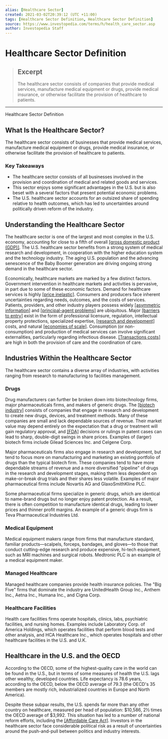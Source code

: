 ```yaml
---
alias: [Healthcare Sector]
created: 2021-03-02T20:39:12 (UTC +11:00)
tags: [Healthcare Sector Definition, Healthcare Sector Definition]
source: https://www.investopedia.com/terms/h/health_care_sector.asp
author: Investopedia Staff
---
```


# Healthcare Sector Definition

> ## Excerpt
> The healthcare sector consists of companies that provide medical services, manufacture medical equipment or drugs, provide medical insurance, or otherwise facilitate the provision of healthcare to patients.

---

Healthcare Sector Definition
## What Is the Healthcare Sector?

The healthcare sector consists of businesses that provide medical services, manufacture medical equipment or drugs, provide medical insurance, or otherwise facilitate the provision of healthcare to patients.

### Key Takeaways

-   The healthcare sector consists of all businesses involved in the provision and coordination of medical and related goods and services.
-   This sector enjoys some significant advantages in the U.S. but is also beset with a several factors that present potential economic problems.
-   The U.S. healthcare sector accounts for an outsized share of spending relative to health outcomes, which has led to uncertainties around politically driven reform of the industry.

## Understanding the Healthcare Sector

The healthcare sector is one of the largest and most complex in the U.S. economy, accounting for close to a fifth of overall [[gross domestic product (GDP)]](https://www.investopedia.com/ask/answers/what-is-gdp-why-its-important-to-economists-investors/). The U.S. healthcare sector benefits from a strong system of medical research and development, in cooperation with the higher education system and the technology industry. The aging U.S. population and the advancing senescence of the Baby Boomer generation are driving ongoing strong demand in the healthcare sector.

Economically, healthcare markets are marked by a few distinct factors. Government intervention in healthcare markets and activities is pervasive, in part due to some of these economic factors. Demand for healthcare services is highly [[price inelastic]](https://www.investopedia.com/terms/e/inelastic.asp). Consumers and producers face inherent uncertainties regarding needs, outcomes, and the costs of services. Patients, providers, and other industry players possess widely [[asymmetric information]](https://www.investopedia.com/terms/a/asymmetricinformation.asp) and [[principal-agent problems]](https://www.investopedia.com/terms/p/principal-agent-problem.asp) are ubiquitous. Major [[barriers to entry]](https://www.investopedia.com/terms/b/barrierstoentry.asp) exist in the form of professional licensure, regulation, intellectual property protections, specialized expertise, [[research and development]](https://www.investopedia.com/terms/r/randd.asp) costs, and natural [[economies of scale]](https://www.investopedia.com/terms/e/economiesofscale.asp). Consumption (or non-consumption) and production of medical services can involve significant externalities, particularly regarding infectious disease. [[Transactions costs]](https://www.investopedia.com/terms/t/transactioncosts.asp) are high in both the provision of care and the coordination of care. 

## Industries Within the Healthcare Sector

The healthcare sector contains a diverse array of industries, with activities ranging from research to manufacturing to facilities management.

### Drugs

Drug manufacturers can further be broken down into biotechnology firms, major pharmaceuticals firms, and makers of generic drugs. The [[biotech industry]](https://www.investopedia.com/investing/adding-biotech-etfs-your-portfolio/) consists of companies that engage in research and development to create new drugs, devices, and treatment methods. Many of these companies are small and lack dependable sources of revenue. Their market value may depend entirely on the expectation that a drug or treatment will gain regulatory approval, and [[FDA]](https://www.investopedia.com/terms/f/fda.asp) decisions or rulings in patent cases can lead to sharp, double-digit swings in share prices. Examples of (larger) biotech firms include Gilead Sciences Inc. and Celgene Corp.

Major pharmaceuticals firms also engage in research and development, but tend to focus more on manufacturing and marketing an existing portfolio of drugs than the typical biotech firm. These companies tend to have more dependable streams of revenue and a more diversified "pipeline" of drugs in the research and development stages, making them less dependent on make-or-break drug trials and their shares less volatile. Examples of major pharmaceutical firms include Novartis AG and GlaxoSmithKline PLC.

Some pharmaceutical firms specialize in generic drugs, which are identical to name-brand drugs but no longer enjoy patent protection. As a result, there is often competition to manufacture identical drugs, leading to lower prices and thinner profit margins. An example of a generic drugs firm is Teva Pharmaceutical Industries Ltd.

### Medical Equipment

Medical equipment makers range from firms that manufacture standard, familiar products—scalpels, forceps, bandages, and gloves—to those that conduct cutting-edge research and produce expensive, hi-tech equipment, such as MRI machines and surgical robots. Medtronic PLC is an example of a medical equipment maker.

### Managed Healthcare

Managed healthcare companies provide health insurance policies. The "Big Five" firms that dominate the industry are UnitedHealth Group Inc., Anthem Inc., Aetna Inc., Humana Inc., and Cigna Corp.

### Healthcare Facilities

Health care facilities firms operate hospitals, clinics, labs, psychiatric facilities, and nursing homes. Examples include Laboratory Corp. of America Holdings, which operates facilities that perform blood tests and other analysis, and HCA Healthcare Inc., which operates hospitals and other healthcare facilities in the U.S. and U.K.

## Healthcare in the U.S. and the OECD

According to the OECD, some of the highest-quality care in the world can be found in the U.S., but in terms of some measures of health the U.S. lags other wealthy, developed countries. Life expectancy is 78.6 years, according to the OECD, below the OECD average of 79.3 (the OECD's 35 members are mostly rich, industrialized countries in Europe and North America).

Despite these subpar results, the U.S. spends far more than any other country on healthcare, measured per head of population: $10,586, 2½ times the OECD average of $3,992. This situation has led to a number of national reform efforts, including the [[Affordable Care Act]](https://www.investopedia.com/terms/a/affordable-care-act.asp). Investors in the healthcare sector face considerable political risk as a result of uncertainties around the push-and-pull between politics and industry interests.
